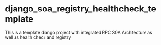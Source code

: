 django_soa_registry_healthcheck_template
========================================

This is a template django project with integrated RPC SOA Architecture as well as health check and registry

